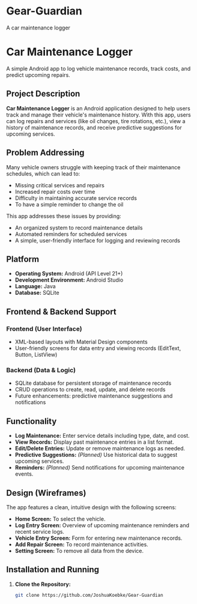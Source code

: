 # Gear-Guardian
A car maintenance logger
# Car Maintenance Logger

A simple Android app to log vehicle maintenance records, track costs, and predict upcoming repairs.

## Project Description

**Car Maintenance Logger** is an Android application designed to help users track and manage their vehicle's maintenance history. With this app, users can log repairs and services (like oil changes, tire rotations, etc.), view a history of maintenance records, and receive predictive suggestions for upcoming services.

## Problem Addressing

Many vehicle owners struggle with keeping track of their maintenance schedules, which can lead to:
- Missing critical services and repairs
- Increased repair costs over time
- Difficulty in maintaining accurate service records
- To have a simple reminder to change the oil

This app addresses these issues by providing:
- An organized system to record maintenance details
- Automated reminders for scheduled services
- A simple, user-friendly interface for logging and reviewing records

## Platform

- **Operating System:** Android (API Level 21+)
- **Development Environment:** Android Studio
- **Language:** Java
- **Database:** SQLite

## Frontend & Backend Support

### Frontend (User Interface)
- XML-based layouts with Material Design components
- User-friendly screens for data entry and viewing records (EditText, Button, ListView)

### Backend (Data & Logic)
- SQLite database for persistent storage of maintenance records
- CRUD operations to create, read, update, and delete records
- Future enhancements: predictive maintenance suggestions and notifications

## Functionality

- **Log Maintenance:** Enter service details including type, date, and cost.
- **View Records:** Display past maintenance entries in a list format.
- **Edit/Delete Entries:** Update or remove maintenance logs as needed.
- **Predictive Suggestions:** *(Planned)* Use historical data to suggest upcoming services.
- **Reminders:** *(Planned)* Send notifications for upcoming maintenance events.

## Design (Wireframes)

The app features a clean, intuitive design with the following screens:
- **Home Screen:** To select the vehicle.
- **Log Entry Screen:** Overview of upcoming maintenance reminders and recent service logs.
- **Vehicle Entry Screen:** Form for entering new maintenance records.
- **Add Repair Screen:** To record maintenance activities.
- **Setting Screen:** To remove all data from the device.


## Installation and Running

1. **Clone the Repository:**
   ```bash
   git clone https://github.com/JoshuaKoebke/Gear-Guardian   
